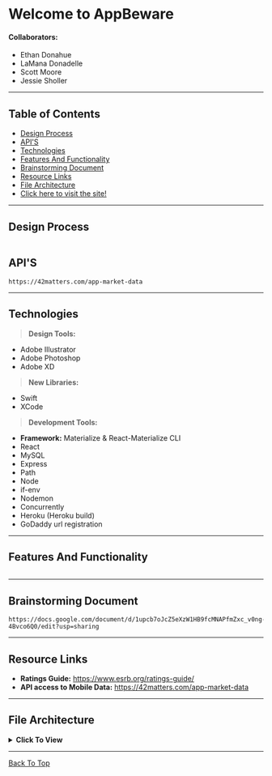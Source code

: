 

# Welcome to AppBeware

#### Collaborators: 
* Ethan Donahue
* LaMana Donadelle
* Scott Moore
* Jessie Sholler

---

## Table of Contents
  * [Design Process](#design-process)
  * [API'S](#API'S)
  * [Technologies](#technologies)
  * [Features And Functionality](#features-and-functionality)
  * [Brainstorming Document](#brainstorming-document)
  * [Resource Links](#resource-links)
  * [File Architecture](#file-architecture)
  * [Click here to visit the site!](https://www.appbeware.com/)
---

## Design Process
```

```

## API'S
```
https://42matters.com/app-market-data

```
---
## Technologies
> <b>Design Tools:</b>
  * Adobe Illustrator
  * Adobe Photoshop
  * Adobe XD
  
> <b>New Libraries:</b>
  * Swift
  * XCode

> <b>Development Tools:</b>
  * <b>Framework:</b> Materialize & React-Materialize CLI
  * React
  * MySQL
  * Express 
  * Path 
  * Node 
  * if-env
  * Nodemon
  * Concurrently
  * Heroku (Heroku build)
  * GoDaddy url registration 
---

## Features And Functionality
```

```
---

## Brainstorming Document
```
https://docs.google.com/document/d/1upcb7oJcZ5eXzW1HB9fcMNAPfmZxc_v0ng-4Bvco6Q0/edit?usp=sharing

```
---

## Resource Links

  * <b>Ratings Guide:</b> https://www.esrb.org/ratings-guide/
  * <b>API access to Mobile Data:</b> https://42matters.com/app-market-data

---

## File Architecture

<details><summary><b>Click To View</b></summary>
 

         AppBeware
         ├── 
         │   
         └── server.js


</details>

---

[Back To Top](#welcome-to-AppBeware)


